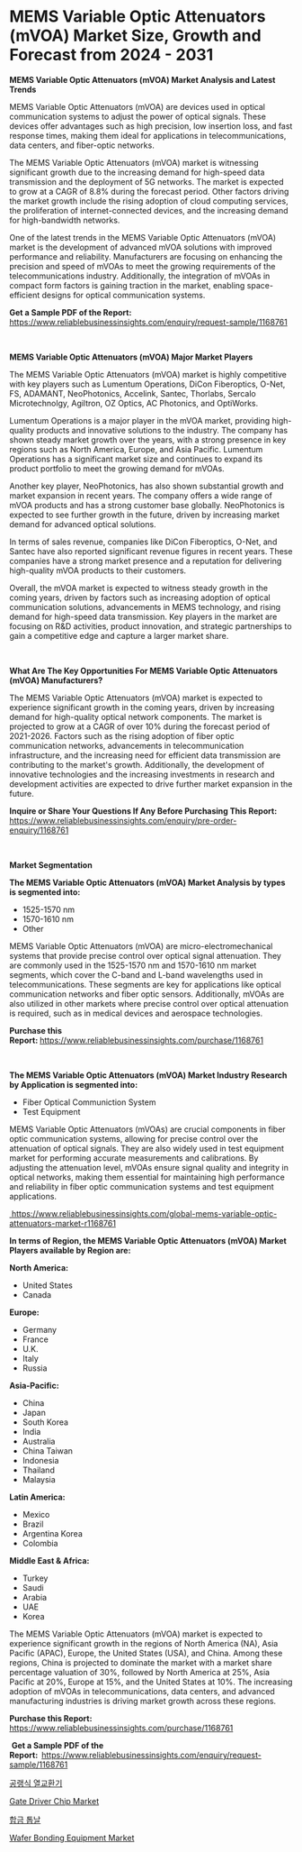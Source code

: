 <p><h1>MEMS Variable Optic Attenuators (mVOA) Market Size, Growth and Forecast from 2024 - 2031</h1></p><p><strong>MEMS Variable Optic Attenuators (mVOA) Market Analysis and Latest Trends</strong></p>
<p><p>MEMS Variable Optic Attenuators (mVOA) are devices used in optical communication systems to adjust the power of optical signals. These devices offer advantages such as high precision, low insertion loss, and fast response times, making them ideal for applications in telecommunications, data centers, and fiber-optic networks.</p><p>The MEMS Variable Optic Attenuators (mVOA) market is witnessing significant growth due to the increasing demand for high-speed data transmission and the deployment of 5G networks. The market is expected to grow at a CAGR of 8.8% during the forecast period. Other factors driving the market growth include the rising adoption of cloud computing services, the proliferation of internet-connected devices, and the increasing demand for high-bandwidth networks.</p><p>One of the latest trends in the MEMS Variable Optic Attenuators (mVOA) market is the development of advanced mVOA solutions with improved performance and reliability. Manufacturers are focusing on enhancing the precision and speed of mVOAs to meet the growing requirements of the telecommunications industry. Additionally, the integration of mVOAs in compact form factors is gaining traction in the market, enabling space-efficient designs for optical communication systems.</p></p>
<p><strong>Get a Sample PDF of the Report:&nbsp;</strong> <a href="https://www.reliablebusinessinsights.com/enquiry/request-sample/1168761">https://www.reliablebusinessinsights.com/enquiry/request-sample/1168761</a></p>
<p>&nbsp;</p>
<p><strong>MEMS Variable Optic Attenuators (mVOA) Major Market Players</strong></p>
<p><p>The MEMS Variable Optic Attenuators (mVOA) market is highly competitive with key players such as Lumentum Operations, DiCon Fiberoptics, O-Net, FS, ADAMANT, NeoPhotonics, Accelink, Santec, Thorlabs, Sercalo Microtechnolgy, Agiltron, OZ Optics, AC Photonics, and OptiWorks. </p><p>Lumentum Operations is a major player in the mVOA market, providing high-quality products and innovative solutions to the industry. The company has shown steady market growth over the years, with a strong presence in key regions such as North America, Europe, and Asia Pacific. Lumentum Operations has a significant market size and continues to expand its product portfolio to meet the growing demand for mVOAs.</p><p>Another key player, NeoPhotonics, has also shown substantial growth and market expansion in recent years. The company offers a wide range of mVOA products and has a strong customer base globally. NeoPhotonics is expected to see further growth in the future, driven by increasing market demand for advanced optical solutions.</p><p>In terms of sales revenue, companies like DiCon Fiberoptics, O-Net, and Santec have also reported significant revenue figures in recent years. These companies have a strong market presence and a reputation for delivering high-quality mVOA products to their customers.</p><p>Overall, the mVOA market is expected to witness steady growth in the coming years, driven by factors such as increasing adoption of optical communication solutions, advancements in MEMS technology, and rising demand for high-speed data transmission. Key players in the market are focusing on R&D activities, product innovation, and strategic partnerships to gain a competitive edge and capture a larger market share.</p></p>
<p>&nbsp;</p>
<p><strong>What Are The Key Opportunities For MEMS Variable Optic Attenuators (mVOA) Manufacturers?</strong></p>
<p><p>The MEMS Variable Optic Attenuators (mVOA) market is expected to experience significant growth in the coming years, driven by increasing demand for high-quality optical network components. The market is projected to grow at a CAGR of over 10% during the forecast period of 2021-2026. Factors such as the rising adoption of fiber optic communication networks, advancements in telecommunication infrastructure, and the increasing need for efficient data transmission are contributing to the market's growth. Additionally, the development of innovative technologies and the increasing investments in research and development activities are expected to drive further market expansion in the future.</p></p>
<p><strong>Inquire or Share Your Questions If Any Before Purchasing This Report:</strong> <a href="https://www.reliablebusinessinsights.com/enquiry/pre-order-enquiry/1168761">https://www.reliablebusinessinsights.com/enquiry/pre-order-enquiry/1168761</a></p>
<p>&nbsp;</p>
<p><strong>Market Segmentation</strong></p>
<p><strong>The MEMS Variable Optic Attenuators (mVOA) Market Analysis by types is segmented into:</strong></p>
<p><ul><li>1525-1570 nm</li><li>1570-1610 nm</li><li>Other</li></ul></p>
<p><p>MEMS Variable Optic Attenuators (mVOA) are micro-electromechanical systems that provide precise control over optical signal attenuation. They are commonly used in the 1525-1570 nm and 1570-1610 nm market segments, which cover the C-band and L-band wavelengths used in telecommunications. These segments are key for applications like optical communication networks and fiber optic sensors. Additionally, mVOAs are also utilized in other markets where precise control over optical attenuation is required, such as in medical devices and aerospace technologies.</p></p>
<p><strong>Purchase this Report:&nbsp;</strong><a href="https://www.reliablebusinessinsights.com/purchase/1168761">https://www.reliablebusinessinsights.com/purchase/1168761</a></p>
<p>&nbsp;</p>
<p><strong>The MEMS Variable Optic Attenuators (mVOA) Market Industry Research by Application is segmented into:</strong></p>
<p><ul><li>Fiber Optical Communiction System</li><li>Test Equipment</li></ul></p>
<p><p>MEMS Variable Optic Attenuators (mVOAs) are crucial components in fiber optic communication systems, allowing for precise control over the attenuation of optical signals. They are also widely used in test equipment market for performing accurate measurements and calibrations. By adjusting the attenuation level, mVOAs ensure signal quality and integrity in optical networks, making them essential for maintaining high performance and reliability in fiber optic communication systems and test equipment applications.</p></p>
<p><a href="https://www.reliablebusinessinsights.com/global-mems-variable-optic-attenuators-market-r1168761">&nbsp;https://www.reliablebusinessinsights.com/global-mems-variable-optic-attenuators-market-r1168761</a></p>
<p><strong>In terms of Region, the MEMS Variable Optic Attenuators (mVOA) Market Players available by Region are:</strong></p>
<p>
    <p> <strong> North America: </strong>
        <ul>
            <li>United States</li>
            <li>Canada</li>
        </ul>
        </p> 
    <p> <strong> Europe: </strong>
        <ul>
            <li>Germany</li>
            <li>France</li>
            <li>U.K.</li>
            <li>Italy</li>
            <li>Russia</li>
        </ul>
        </p> 
    <p> <strong> Asia-Pacific: </strong>
        <ul>
            <li>China</li>
            <li>Japan</li>
            <li>South Korea</li>
            <li>India</li>
            <li>Australia</li>
            <li>China Taiwan</li>
            <li>Indonesia</li>
            <li>Thailand</li>
            <li>Malaysia</li>
        </ul>
        </p> 
    <p> <strong> Latin America: </strong>
        <ul>
            <li>Mexico</li>
            <li>Brazil</li>
            <li>Argentina Korea</li>
            <li>Colombia</li>
        </ul>
        </p> 
    <p> <strong> Middle East & Africa: </strong>
        <ul>
            <li>Turkey</li>
            <li>Saudi</li>
            <li>Arabia</li>
            <li>UAE</li>
            <li>Korea</li>
        </ul>
    </p>
    </p>
<p><p>The MEMS Variable Optic Attenuators (mVOA) market is expected to experience significant growth in the regions of North America (NA), Asia Pacific (APAC), Europe, the United States (USA), and China. Among these regions, China is projected to dominate the market with a market share percentage valuation of 30%, followed by North America at 25%, Asia Pacific at 20%, Europe at 15%, and the United States at 10%. The increasing adoption of mVOAs in telecommunications, data centers, and advanced manufacturing industries is driving market growth across these regions.</p></p>
<p><strong>Purchase this Report: </strong><a href="https://www.reliablebusinessinsights.com/purchase/1168761">https://www.reliablebusinessinsights.com/purchase/1168761</a></p>
<p>&nbsp;<strong>Get a Sample PDF of the Report:&nbsp;&nbsp;</strong><a href="https://www.reliablebusinessinsights.com/enquiry/request-sample/1168761">https://www.reliablebusinessinsights.com/enquiry/request-sample/1168761</a></p>
<p><strong></strong></p>
<p><p><a href="https://github.com/PhilToryphy7876567/Market-Research-Report-List-2/blob/main/2159878158784.md">공랭식 열교환기</a></p><p><a href="https://github.com/marloy8/Market-Research-Report-List-5/blob/main/gate-driver-chip-market.md">Gate Driver Chip Market</a></p><p><a href="https://github.com/solomonbode85/Market-Research-Report-List-1/blob/main/6798660158785.md">합금 톱날</a></p><p><a href="https://github.com/WillieWoodard/Market-Research-Report-List-5/blob/main/wafer-bonding-equipment-market.md">Wafer Bonding Equipment Market</a></p></p>